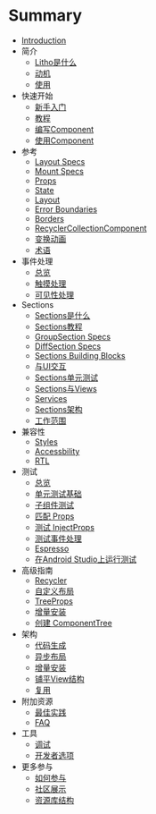# Summary

* [Introduction](README.md)
* 简介
    * [Litho是什么](introduction/what_is_litho.md)
    * [动机](introduction/motivation.md)
    * [使用](introduction/uses.md)
* 快速开始
    * [新手入门](quickstart/get_started.md)
    * [教程](quickstart/tutorial.md)
    * [编写Component](quickstart/writing_components.md)
    * [使用Component](quickstart/using_components.md)
* 参考
    * [Layout Specs](reference/layoutspecs.md)
    * [Mount Specs](reference/mountspecs.md)
    * [Props](reference/props.md)
    * [State](reference/state.md)
    * [Layout](reference/layout.md)
    * [Error Boundaries](reference/error_boundaries.md)
    * [Borders](reference/borders.md)
    * [RecyclerCollectionComponent](reference/recyler_collection_component.md)
    * [变换动画](reference/transition_animations.md)
    * [术语](reference/glossary.md)
* 事件处理
    * [总览](handlingevent/overview.md)
    * [触摸处理](handlingevent/touchhandling.md)
    * [可见性处理](handlingevent/visibilityhandling.md)
* Sections
    * [Sections是什么](sections/what.md)
    * [Sections教程](sections/tutorial.md)
    * [GroupSection Specs](sections/groupsection.md)
    * [DiffSection Specs](sections/diffsection.md)
    * [Sections Building Blocks](sections/buildingblocks.md)
    * [与UI交互](sections/interact_ui.md)
    * [Sections单元测试](sections/unit_test.md)
    * [Sections与Views](sections/sections_views.md)
    * [Services](sections/services.md)
    * [Sections架构](sections/architecture.md)
    * [工作范围](sections/work_range.md)
* 兼容性
    * [Styles](compatibility/styles.md)
    * [Accessbility](compatibility/accessibility.md)
    * [RTL](compatibility/rtl.md)
* 测试
    * [总览](test/overview.md)
    * [单元测试基础](test/unit_test_basics.md)
    * [子组件测试](test/sub_component.md)
    * [匹配 Props](test/matching_props.md)
    * [测试 InjectProps](test/inject_props.md)
    * [测试事件处理](test/event_handling.md)
    * [Espresso](test/esspresso.md)
    * [在Android Studio上运行测试](test/run_test_in_android_studio.md)
* 高级指南
    * [Recycler](advancedguide/recycler.md)
    * [自定义布局](advancedguide/custom_layout.md)
    * [TreeProps](advancedguide/tree_props.md)
    * [增量安装](advancedguide/incremental_mount.md)
    * [创建 ComponentTree](advancedguide/create_component_tree.md)
* 架构
    * [代码生成](arch/code_generation.md)
    * [异步布局](arch/async_layout.md)
    * [增量安装](arch/incremental_mount.md)
    * [铺平View结构](arch/view_flattening.md)
    * [复用](arch/recycling.md)
* 附加资源
    * [最佳实践](addtionalres/best_practice.md)
    * [FAQ](addtionalres/FAQ.md)
* 工具
    * [调试](tools/debugging.md)
    * [开发者选项](tools/developer_options.md)
* 更多参与
    * [如何参与](contributing/how.md)
    * [社区展示](contributing/community_showcase.md)
    * [资源库结构](contributing/repo_structure.md)

